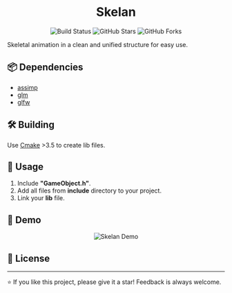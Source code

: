 <p align="center">

  <h1 align="center">Skelan</h1>
</p>

<p align="center">
  <img src="https://img.shields.io/badge/build-passing-brightgreen" alt="Build Status">
  <img src="https://img.shields.io/github/stars/cracklybody/skelan" alt="GitHub Stars">
  <img src="https://img.shields.io/github/forks/cracklybody/skelan" alt="GitHub Forks">
  <!-- Добавьте другие значки по желанию -->
</p>

Skeletal animation in a clean and unified structure for easy use.

## 📦 Dependencies

- [assimp](https://github.com/assimp/assimp)
- [glm](https://glm.g-truc.net/0.9.9/index.html)
- [glfw](https://www.glfw.org/)

## 🛠 Building

Use [Cmake](https://cmake.org/download/) >3.5 to create lib files.

## 🚀 Usage

1. Include **"GameObject.h"**.
2. Add all files from **include** directory to your project.
3. Link your **lib** file.

## 🎥 Demo

<p align="center">
  <img src="https://media.giphy.com/media/SYvUAr66dVr1SHAVAP/giphy.gif" alt="Skelan Demo">
</p>

## 📜 License

<!-- Если у вас есть лицензия, укажите это здесь -->

---

⭐ If you like this project, please give it a star! Feedback is always welcome.
